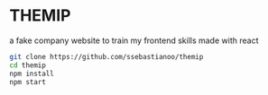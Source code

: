 # THEMIP
a fake company website to train my frontend skills made with react

```sh
git clone https://github.com/ssebastianoo/themip
cd themip
npm install
npm start
```